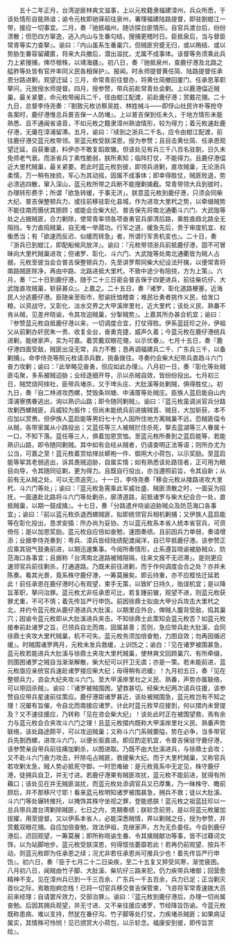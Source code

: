 <!-- { "loadSidebar": true } -->
　　五十二年正月，台湾逆匪林爽文滋事，上以元枚籍隶福建漳州，兵众所悉，于该处情形自能熟谙；谕令元枚即驰驿前往泉州，署理福建陆路提督，即驻劄蚶江一带，接应一切事宜。二月，奏『驰抵福州，随访探台匪情形。自官兵渡台后，纷纷溃散；但恐四方窜逸，逃入内山与生番勾结，搜捕更稽时日。臣抵泉后，当与督臣常青等实力查拏』。谕曰：『内山虽系生番巢穴，但贼匪穷蹙无归，或以贿结、或以势胁生番容留藏匿，将来大兵撤后，潜出滋扰，尤属不成事体。该督等务须乘此兵力上紧搜捕，俾尽根株，以靖海疆』。初八日，奏『驰抵泉州，查鹿仔港及北路之艋舴等处皆有官弁率同义民各相保护』。报闻。时永师提督黄任简、陆路提督任承恩分路进剿，观望迁延；三月，命常青前往督办，将黄仕简撤回厦门、任承恩革职拏问，元放授水师提督。四月，授参赞，带兵前赴常青处会剿。上以鹿港偪近贼巢，最关紧要，命元枚带闽兵二千，径由蚶江配渡，前赴鹿仔港；赏戴花翎。二十九日，总督李侍尧奏：『劄致元枚访察吴姓、林姓械斗——即俘山社民许朴等抢夺各案时，鹿仔港惟总兵普吉保一人防堵』。上以普吉保到任未久，于地方情形未能熟悉、且不通闽省语音，不如元枚之籍隶漳州熟谙情形，较为得力；着元枚速赴鹿仔港，无庸在漳浦留滞。五月，谕曰：『续到之浙兵二千名，应令由蚶江配渡，前往鹿仔港交蓝元枚带领。至蓝元枚受朕深恩，授为参赞；且目击黄仕简、任承恩观望迁延，自获重谴，料伊亦不敢复蹈故辙。但该处见有兵三千八百名驻劄，日久未免师老气衰。而浙省兵丁素性脆弱，朕所素知；临阵打仗，不能得力。且鹿仔港偪近大里杙贼巢，最关紧要。若此时蓝元枚到彼，即领兵进剿，直攻贼巢，无论浙兵柔懦，万一稍有挫损，军心为其动摇，固属不成事体；即幸得胜仗，贼匪败退，势必溃逃四散，窜入深山，蓝元枚所带之兵断不能搜剿擒截。常青带领大兵到彼时，办理转形费手；所谓「欲急转缓，于事无济」。朕意蓝元枚到鹿仔港，只须会同柴大纪、普吉保整顿兵力，或往前移驻彰化县城，作为进攻大里杙之势，以牵缀贼势不能往南而慑伏其胆顾；或能会合柴大纪、普吉保先将南北通衢斗六门、大武陇等处之占据贼匪，合力剿除，使常青率领各项奋勇官兵廓清后路，乘胜直趋北路全无阻挡，专力直捣贼巢，自无难一举蒇功。行军之道，缓急先后，贵于审度机宜、权衡悉当；有「欲速而反迟、似缓而转急」者，所谓行军贵机变也』。二十日，奏『浙兵已到蚶江，即配船候风放洋』。谕曰：『元枚带领浙兵前抵鹿仔港，固不可冒昧向大里杙贼巢进攻；但诸罗、彰化、斗六门、大武陇等处南北通衢皆为贼人占据，元枚至彼当会合普吉保整顿兵力，先至讲罗帮同柴大纪设法歼擒，以便常青将南路贼匪除净，再由中路、北路进抵大里杙，不致中途少有阻挠，方为上策』。六月，奏『二十日到鹿仔港，随于二十三日密会普吉保于四更进兵，前往柴坑仔、大武陇直攻贼巢，斩获甚众』。上嘉之。二十五日，奏『诸罗、彰化道路梗塞，近海民人分逃鹿仔港。臣随亲至街市，慰谕抚恤稽查；难民壮勇者挑作义民，给发口粮，以资战守。又彰化、淡水交界之大甲溪岸里社，近大里杙；该处义民、熟番不肯从贼，见差弁晓谕，令其攻迫贼巢，分掣贼势』。上嘉其所办甚合机宜；谕曰：『参赞蓝元枚自抵鹿仔港以来，一切调度合宜，打仗得胜。伊系蓝廷珍之孙，伊祖父从前剿办奸民朱一贵、收复全台，奋勇克捷，威声久着；今蓝元枚在鹿仔港统兵进剿，能继家声，实为可嘉。着赏戴双眼花翎，以示优眷』。七月十五日，奏『鹿仔港四面受敌，贼匪出没无常，兵力不敷；恳再调福建兵二千、广东兵三千，以备剿捕』。命李侍尧等照元枚请添兵数，挑备拨往。寻奏约会柴大纪带兵直趋斗六门奋力攻剿；谕曰：『此举略见奋勇，但应如此办理』。八月初一日，奏『彰化等处贼匪屯聚，多系被贼迫胁；业经逐细开导，示以杀贼自效，皆纷纷投出。七月初三日，贼焚烧阿拺社，臣带兵堵杀，又于埤头庄、大肚溪等处剿贼，俱得胜仗』。初九日，奏『自二林进攻西螺，焚毁条圳塘、中浦厝等处贼庄。臣族人蓝启能自山内漳浦寮携眷逃出，询以熟识山路；即令随同剿贼』。谕曰：『蓝元枚虽调派官兵分路攻剿西螺贼匪，兵威较为振作；但尚未能统兵前进擒贼首、贼目，大加斩获，本不应加以赏赉。但伊族人蓝启能等男妇七十九人因所住地方离贼巢不远，恐贼匪偪令从贼，各带家属从小路投出；又蓝任等三人被贼拦住杀死，拏去蓝湖等三人眷属十一口，不知下落。蓝任等三人，俱着加恩赏恤。至蓝元枚所奏到之蓝启能等，若能熟识山路，即令随同剿贼。其中如有会经从贼者，仍请查明正法等语；则所办尤为公当，可嘉之至！蓝元枚着赏给缂丝蟒袍一件、御用大小荷包，以示奖励。至蓝启能等挈其老弱逃出，诉其畏贼迫胁，自属实情；如有熟悉该处路径者，正可用为眼目向导，令其随同征剿，更为得力。且既自行投出，亦当遵照前旨，令其自新；从前有无从贼之处，可以无须追究』。十一日，李侍尧奏「移会元枚从陵路进攻大里杙、斗六门等处」；谕曰：『蓝元枚急需乘此军威壮盛、贼匪溃散之时，一面妥为招抚，一面速赴北路将斗六门等处剿杀，廓清道路，前抵诸罗与柴大纪会合一处，直抵贼巢，以期一鼓成擒』。十七日，奏「分路遣弁哓谕迫胁贼众及防范海口各事宜」；谕曰：『前以蓝元枚杀退西螺贼匪，拟即统领官兵相机剿捕；又伊族人蓝启能等在彰化投出，恳求安插：所办尚为妥协。方以蓝元枚系本省人统本省官兵，可资倚任；是以加恩奖励。蓝元枚自应倍如奋勉，速图奏绩。且前因兵力单弱，奏请增添；业据李侍尧奏到：粤兵、漳兵皆经陆绩配渡闽洋，自已早抵鹿仔港。该参赞正应乘其锐气鼓勇前进，以期迅速集事。今阅所奏情形，止系遵旨晓谕被胁贼众、防范海口各事宜；且据称「台湾南北道路被贼阻隔，往来文报不无迟滞」。是则更应速领官兵前往剿杀，打通道路。乃既未前往进剿，而于作何调度会合之处？亦并未陈奏。看其光景，竟系株守鹿仔港，一筹莫展矣。即云持重，亦不应框怯迁延若此！前任承恩在鹿仔港时心有观望，束手无策，以致旷日持久，贻误机宜；是以降旨革职，拏问治罪。蓝元枚尤非任承恩可比，若复踵前辙，观望不进，则蓝元枚获罪尤重，不可不慎；着先传旨严行申饬。前因徐鼎士拟由大甲分兵攻击大里杙之北，并约令蓝元枚从鹿仔港进兵大肚溪，以期里应外合，俾贼人腹背受敌，捣其巢穴；因谕令蓝元枚即从大肚溪进兵夹击。不知徐鼎士此策知会蓝元枚否？如蓝元枚接奉前赴诸罗之旨，已领兵自北而南，固属甚善；否则，急应带兵赴大肚溪，会同徐鼎士夹攻大里杙贼巢，机不可失。蓝元枚务须加倍奋勉，力图自效；勿再因循迟缓』。时贼围诸罗两月，元枚未发兵救缓，上训饬之；谕白：『见在诸罗被围甚急，蓝元枚若能进兵大肚溪与徐鼎土夹攻大里杙贼巢，使林爽文回顾巢穴、有所牵缀，则围困诸罗之贼自当渐渐解散，柴大纪可以扞卫无虞；亦是一策。若未能前进，蓝元枚亟应亲统官兵速赴诸罗接应柴大纪；毋得稍有迟缓』！九月初五日，奏『见在整顿兵力，咨会大纪夹攻斗六门。至大甲溪岸里社之义民、熟番，声势亦属联络，可以带回杀贼』。谕曰：『诸罗被贼围困，望救甚切。经柴大纪两次请兵往援，该参赞自应带兵星速前往策应。鹿仔港距诸罗甚近，该处被贼围急，蓝元枚岂有不知之理！况屡有旨催，令自北而南接应诸罗。计此时蓝元枚早应接到，何以摺内未曾提及？又不速往援应，乃转称「见在咨会柴大纪」！该处此时正在被围望救，焉有余力与蓝元枚会合夹攻斗六门之理！且蓝元枚摺内既称大甲溪岸里社义民、熟番声势联络，该处路途颇平，可以攻迫贼巢；又称斗六门系贼要隘，势在必争，当多带官兵先劄西螺，进攻斗六门，以便长驱直进。即应酌定机宜，令普吉保驻守鹿仔港，该参赞亲自带兵前往痛加剿杀，以图进取。乃既不由大肚溪进兵，与徐鼎士会攻；又不赴斗六门奋力攻击，歼除屯占贼匪，救援柴大纪。而于大里杙贼巢，又称官兵若攻剿太急，贼人势必抵死守御，一时恐难破：是元枚竟系中无定见，株守鹿仔港，徒拥兵自卫，并无寸进。若鹿仔港果有贼匪攻扰，蓝元枚不能前进，犹得有所藉口；该处见在并无贼匪滋扰，而蓝元枚处添调官兵又已厚集，乃一昧株守、瞻前顾后，并不那移尺寸耶！看来蓝元枚明知诸罗被围甚急，拥兵不救；徒以大肚溪、斗六门等处辗转推托，以掩饰其株守坐视之罪，登能惑朕！蓝元枚之祖蓝廷珍以一总兵带兵渡台湾剿除贼匪，七日之内，克期奏绩；朕轸念前劳，是以将蓝元枚屡加拔擢，用至提督。又以伊系本省人，必能深悉贼情，畀以剿贼之任，授为参赞，并赏戴双眼花翎。自应加倍奋勉，效法伊祖，克继家声，方为无负委任。今自到鹿仔港后，迟回观望，一筹莫展；即所称晓谕生番、令其擒贼献功等事，皆不过藉词文饰，以为站脚地步。蓝元枚受朕深恩，何得恇怯萎靡若此！若再仍前观望、按兵不动，则蓝元枚即为任承恩之续；况尤非若任承恩尚可推兵少也！着先传旨严行申饬』。初六日，奏『臣于七月二十二日染疾，至二十五复又猝受风寒，渐觉疲困。八月初八日，闻贼由竹子脚、大肚溪、柴坑仔三路来犯，仍力疾带兵堵御；回营愈精神不支。见在漳州兵已到一千三百余、广东兵一千五百余，兵力已足；正当剿灭首伙之际，焉敢抱痾恋栈！已将一切官兵移交普吉保管束，飞咨将军常青速拨大员前来经理；自请罢斥效力，交部治罪』。谕曰：『蓝元枚到鹿仔港后，办理一切尚属奋勉。后因其拥兵观望，并无寸进、又不亲往援应诸罗，节经降旨饬谕。今蓝元枚既称患病、难以支持，然犹在番仔沟、竹子脚等处打仗，力疾堵杀贼匪；如果病证属实，其情殊可怜悯！见已颁赏大小荷包，以示轸念。福康安到彼，即传旨赏给』。

